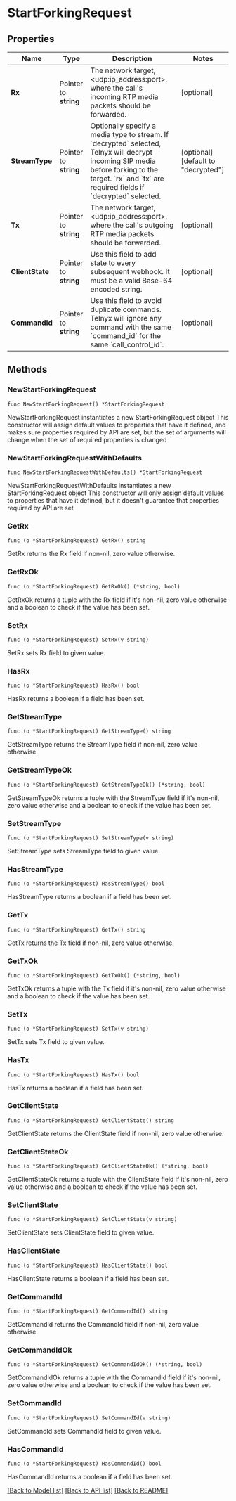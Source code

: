 # StartForkingRequest

## Properties

Name | Type | Description | Notes
------------ | ------------- | ------------- | -------------
**Rx** | Pointer to **string** | The network target, &lt;udp:ip_address:port&gt;, where the call&#39;s incoming RTP media packets should be forwarded. | [optional] 
**StreamType** | Pointer to **string** | Optionally specify a media type to stream. If &#x60;decrypted&#x60; selected, Telnyx will decrypt incoming SIP media before forking to the target. &#x60;rx&#x60; and &#x60;tx&#x60; are required fields if &#x60;decrypted&#x60; selected. | [optional] [default to "decrypted"]
**Tx** | Pointer to **string** | The network target, &lt;udp:ip_address:port&gt;, where the call&#39;s outgoing RTP media packets should be forwarded. | [optional] 
**ClientState** | Pointer to **string** | Use this field to add state to every subsequent webhook. It must be a valid Base-64 encoded string. | [optional] 
**CommandId** | Pointer to **string** | Use this field to avoid duplicate commands. Telnyx will ignore any command with the same &#x60;command_id&#x60; for the same &#x60;call_control_id&#x60;. | [optional] 

## Methods

### NewStartForkingRequest

`func NewStartForkingRequest() *StartForkingRequest`

NewStartForkingRequest instantiates a new StartForkingRequest object
This constructor will assign default values to properties that have it defined,
and makes sure properties required by API are set, but the set of arguments
will change when the set of required properties is changed

### NewStartForkingRequestWithDefaults

`func NewStartForkingRequestWithDefaults() *StartForkingRequest`

NewStartForkingRequestWithDefaults instantiates a new StartForkingRequest object
This constructor will only assign default values to properties that have it defined,
but it doesn't guarantee that properties required by API are set

### GetRx

`func (o *StartForkingRequest) GetRx() string`

GetRx returns the Rx field if non-nil, zero value otherwise.

### GetRxOk

`func (o *StartForkingRequest) GetRxOk() (*string, bool)`

GetRxOk returns a tuple with the Rx field if it's non-nil, zero value otherwise
and a boolean to check if the value has been set.

### SetRx

`func (o *StartForkingRequest) SetRx(v string)`

SetRx sets Rx field to given value.

### HasRx

`func (o *StartForkingRequest) HasRx() bool`

HasRx returns a boolean if a field has been set.

### GetStreamType

`func (o *StartForkingRequest) GetStreamType() string`

GetStreamType returns the StreamType field if non-nil, zero value otherwise.

### GetStreamTypeOk

`func (o *StartForkingRequest) GetStreamTypeOk() (*string, bool)`

GetStreamTypeOk returns a tuple with the StreamType field if it's non-nil, zero value otherwise
and a boolean to check if the value has been set.

### SetStreamType

`func (o *StartForkingRequest) SetStreamType(v string)`

SetStreamType sets StreamType field to given value.

### HasStreamType

`func (o *StartForkingRequest) HasStreamType() bool`

HasStreamType returns a boolean if a field has been set.

### GetTx

`func (o *StartForkingRequest) GetTx() string`

GetTx returns the Tx field if non-nil, zero value otherwise.

### GetTxOk

`func (o *StartForkingRequest) GetTxOk() (*string, bool)`

GetTxOk returns a tuple with the Tx field if it's non-nil, zero value otherwise
and a boolean to check if the value has been set.

### SetTx

`func (o *StartForkingRequest) SetTx(v string)`

SetTx sets Tx field to given value.

### HasTx

`func (o *StartForkingRequest) HasTx() bool`

HasTx returns a boolean if a field has been set.

### GetClientState

`func (o *StartForkingRequest) GetClientState() string`

GetClientState returns the ClientState field if non-nil, zero value otherwise.

### GetClientStateOk

`func (o *StartForkingRequest) GetClientStateOk() (*string, bool)`

GetClientStateOk returns a tuple with the ClientState field if it's non-nil, zero value otherwise
and a boolean to check if the value has been set.

### SetClientState

`func (o *StartForkingRequest) SetClientState(v string)`

SetClientState sets ClientState field to given value.

### HasClientState

`func (o *StartForkingRequest) HasClientState() bool`

HasClientState returns a boolean if a field has been set.

### GetCommandId

`func (o *StartForkingRequest) GetCommandId() string`

GetCommandId returns the CommandId field if non-nil, zero value otherwise.

### GetCommandIdOk

`func (o *StartForkingRequest) GetCommandIdOk() (*string, bool)`

GetCommandIdOk returns a tuple with the CommandId field if it's non-nil, zero value otherwise
and a boolean to check if the value has been set.

### SetCommandId

`func (o *StartForkingRequest) SetCommandId(v string)`

SetCommandId sets CommandId field to given value.

### HasCommandId

`func (o *StartForkingRequest) HasCommandId() bool`

HasCommandId returns a boolean if a field has been set.


[[Back to Model list]](../README.md#documentation-for-models) [[Back to API list]](../README.md#documentation-for-api-endpoints) [[Back to README]](../README.md)


